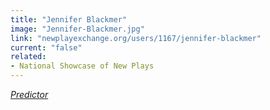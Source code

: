 ```yaml
---
title: "Jennifer Blackmer"
image: "Jennifer-Blackmer.jpg"
link: "newplayexchange.org/users/1167/jennifer-blackmer"
current: "false"
related:
- National Showcase of New Plays
---
```


<a href="https://newplayexchange.org/plays/348156/predictor" target="_blank" rel="nofollow">*Predictor*</a>

